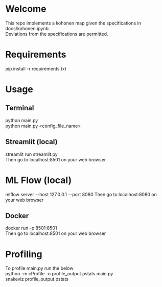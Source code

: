  # Welcome
This repo implements a kohonen map given the specifications in docs/kohonen.ipynb.  
Deviations from the specifications are permitted. 

# Requirements
pip install -r requirements.txt

# Usage 
## Terminal
python main.py  
python main.py <config_file_name>

## Streamlit (local)
streamlit run streamlit.py  
Then go to localhost:8501 on your web browser

# ML Flow (local)
mlflow server --host 127.0.0.1 --port 8080
Then go to localhost:8080 on your web browser

## Docker
docker run -p 8501:8501 <image name>  
Then go to localhost:8501 on your web browser

# Profiling
To profile main.py run the below  
python -m cProfile -o profile_output.pstats main.py  
snakeviz profile_output.pstats  
